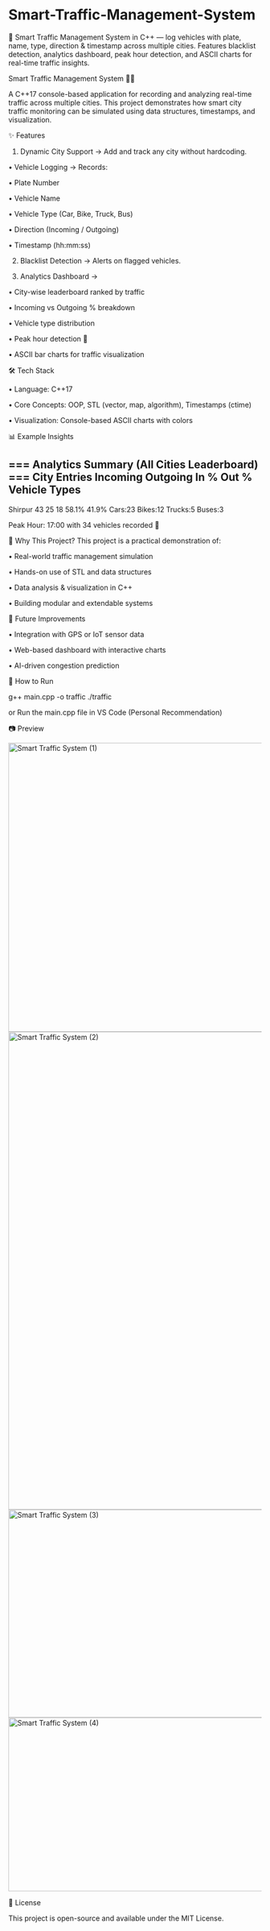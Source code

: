 # Smart-Traffic-Management-System
🚦 Smart Traffic Management System in C++ — log vehicles with plate, name, type, direction &amp; timestamp across multiple cities. Features blacklist detection, analytics dashboard, peak hour detection, and ASCII charts for real-time traffic insights.


Smart Traffic Management System 🚗🚦

A C++17 console-based application for recording and analyzing real-time traffic across multiple cities. This project demonstrates how smart city traffic monitoring can be simulated using data structures, timestamps, and visualization.


✨ Features

1. Dynamic City Support → Add and track any city without hardcoding.

• Vehicle Logging → Records:

• Plate Number

• Vehicle Name

• Vehicle Type (Car, Bike, Truck, Bus)

• Direction (Incoming / Outgoing)

• Timestamp (hh:mm:ss)

2. Blacklist Detection → Alerts on flagged vehicles.

3. Analytics Dashboard →

• City-wise leaderboard ranked by traffic

• Incoming vs Outgoing % breakdown

• Vehicle type distribution

• Peak hour detection 🚦

• ASCII bar charts for traffic visualization


🛠 Tech Stack

• Language: C++17

• Core Concepts: OOP, STL (vector, map, algorithm), Timestamps (ctime)

• Visualization: Console-based ASCII charts with colors


📊 Example Insights

 === Analytics Summary (All Cities Leaderboard) ===
City          Entries   Incoming   Outgoing   In %    Out %    Vehicle Types
---------------------------------------------------------------------------
Shirpur       43        25         18         58.1%   41.9%    Cars:23 Bikes:12 Trucks:5 Buses:3

Peak Hour: 17:00 with 34 vehicles recorded 🚦



🎯 Why This Project?
This project is a practical demonstration of:

• Real-world traffic management simulation

• Hands-on use of STL and data structures

• Data analysis & visualization in C++

• Building modular and extendable systems


🚀 Future Improvements

• Integration with GPS or IoT sensor data

• Web-based dashboard with interactive charts

• AI-driven congestion prediction


📌 How to Run

g++ main.cpp -o traffic
./traffic

or Run the main.cpp file in VS Code (Personal Recommendation)

📷 Preview

<img width="2780" height="574" alt="Smart Traffic System (1)" src="https://github.com/user-attachments/assets/4680b4e7-56bb-48d7-ab92-4b23d0b2288f" />

<img width="2715" height="949" alt="Smart Traffic System (2)" src="https://github.com/user-attachments/assets/e2f25561-15b7-411f-956a-09ff8ee96aba" />

<img width="942" height="413" alt="Smart Traffic System (3)" src="https://github.com/user-attachments/assets/d51c0995-ddce-4840-bc74-5b4ff563a12e" />

<img width="1416" height="345" alt="Smart Traffic System (4)" src="https://github.com/user-attachments/assets/e6bf63d6-e71a-4d78-b50f-763f247624a9" />


📜 License

This project is open-source and available under the MIT License.
